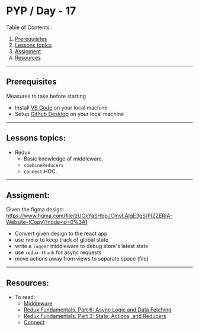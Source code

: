 # PYP / Day - 17

Table of Contents :

1. [Prerequisites](#prerequisites)
1. [Lessons topics](#lessons-topics)  
1. [Assigment](#assigment)
1. [Resources](#resources)

---
## Prerequisites

Measures to take before starting

* Install [VS Code](https://code.visualstudio.com/download) on your local machine
* Setup [Github Desktop](https://desktop.github.com/) on your local machine

---

## Lessons topics:

* Redux
    * Basic knowledge of middleware.
    * `combineReducers`
    * `connect` HOC.

---

## Assigment:

Given the figma design: https://www.figma.com/file/zUCxYaSHbpJCmyLAIgE3gS/PIZZERIA-Website-(Copy)?node-id=0%3A1

* Convert given design to the react app
* use `redux` to keep track of global state
* write a `logger` middleware to debug store's latest state
* use `redux-thunk` for async requests
* move actions away from views to separate space (file)

---

## Resources:


* To read:
    - [Middleware](https://redux.js.org/understanding/history-and-design/middleware)
    - [Redux Fundamentals, Part 6: Async Logic and Data Fetching](https://redux.js.org/tutorials/fundamentals/part-6-async-logic)
    - [Redux Fundamentals, Part 3: State, Actions, and Reducers](https://redux.js.org/tutorials/fundamentals/part-3-state-actions-reducers#combinereducers)
    - [Connect](https://react-redux.js.org/api/connect#connect-parameters)

